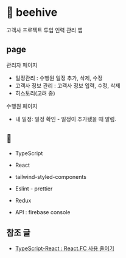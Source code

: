 # 🐝 beehive

고객사 프로젝트 투입 인력 관리 앱

## page

관리자 페이지

- 일정관리 : 수행원 일정 추가, 삭제, 수정
- 고객사 정보 관리 : 고객사 정보 입력, 수정, 삭제
- 히스토리(고려 중)

 수행원 페이지
 
- 내 일정: 일정 확인 - 일정이 추가됐을 때 알림.

## 🔖

- TypeScript
- React
- tailwind-styled-components
- Eslint - prettier

- Redux

- API : firebase console


## 참조 글
 - [TypeScript-React : React.FC 사용 줄이기](https://woobiblog.com/Javascript/Typescript_FunctionComponent_FC_%EC%82%AC%EC%9A%A9_%EC%A4%84%EC%9D%B4%EA%B8%B0)
